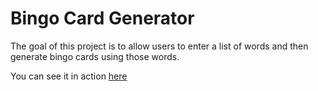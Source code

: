 # Bingo Card Generator

The goal of this project is to allow users to enter a list of words and then generate bingo cards using those words.

You can see it in action [here](https://lucas-campos-davis.github.io/WebBingo/)
